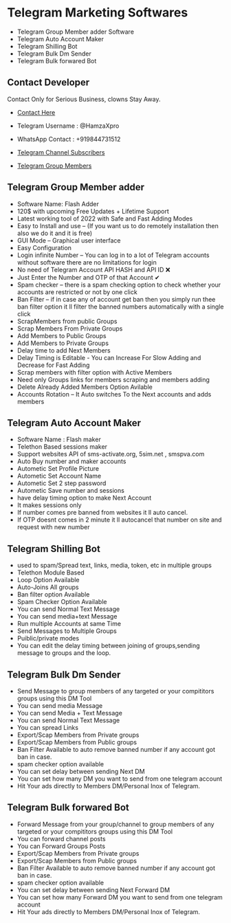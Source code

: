 
# Telegram Marketing Softwares

- Telegram Group Member adder Software
- Telegram Auto Account Maker 
- Telegram Shilling Bot
- Telegram Bulk Dm Sender 
- Telegram Bulk forwared Bot
## Contact Developer 

Contact Only for Serious Business, clowns Stay Away.

- [Contact Here](https://www.cryptoxpromoter.com/buy-now/)
- Telegram Username : @HamzaXpro
- WhatsApp Contact : +919844731512

- [Telegram Channel Subscribers](https://www.cryptoxpromoter.com/telegram-services/)
- [Telegram Group Members](https://www.cryptoxpromoter.com/telegram-services/)
## Telegram Group Member adder

- Software Name: Flash Adder
- 120$ with upcoming Free Updates + Lifetime Support 
- Latest working tool of 2022 with Safe and Fast Adding Modes
- Easy to Install and use – (If you want us to do remotely installation then also we do it and it is free)
- GUI Mode – Graphical user interface
- Easy Configuration
- Login infinite Number – You can log in to a lot of Telegram accounts without software there are no limitations for login
- No need of Telegram Account API HASH and API ID ❌
- Just Enter the Number and OTP of that Account ✔
- Spam checker – there is a spam checking option to check whether your accounts are restricted or not by one click
- Ban Filter – if in case any of account get ban then you simply run thee ban filter option it ll filter the banned numbers automatically with a single click
- ScrapMembers from public Groups
- Scrap Members From Private Groups
- Add Members to Public Groups
- Add Members to Private Groups
- Delay time to add Next Members
- Delay Timing is Editable - You can Increase For Slow Adding and Decrease for Fast Adding
- Scrap members with filter option with Active Members
- Need only Groups links for members scraping and members adding
- Delete Already Added Members Option Avilable
- Accounts Rotation – It Auto switches To the Next accounts and adds members

## Telegram Auto Account Maker


- Software Name : Flash maker
- Telethon Based sessions maker
- Support websites API of sms-activate.org, 5sim.net , smspva.com
- Auto Buy number and maker accounts
- Autometic Set Profile Picture
- Autometic Set Account Name
- Autometic Set 2 step password
- Autometic Save number and sessions
- have delay timing option to make Next Account
- It makes sessions only 
- If number comes pre banned from websites it ll auto cancel.
- If OTP doesnt comes in 2 minute it ll autocancel that number on site and request with new number
## Telegram Shilling Bot

- used to spam/Spread text, links, media, token, etc in multiple groups 
- Telethon Module Based
- Loop Option Available
- Auto-Joins All groups
- Ban filter option Available
- Spam Checker Option Available
- You can send Normal Text Message
- You can send media+text Message
- Run multiple Accounts at same Time
- Send Messages to Multiple Groups
- Puiblic/private modes
- You can edit the delay timing between joining of groups,sending message to groups and the loop.

## Telegram Bulk Dm Sender

- Send Message to group members of any targeted or your compititors groups using this DM Tool
- You can send media Message
- You can send Media + Text Message
- You can send Normal Text Message 
- You can spread Links 
- Export/Scap Members from Private groups
- Export/Scap Members from Public groups
- Ban Filter Available to auto remove banned number if any account got ban in case.
- spam checker option available
- You can set delay between sending Next DM
- You can set how many DM you want to send from one telegram account
- Hit Your ads directly to Members DM/Personal Inox of Telegram.
## Telegram Bulk forwared Bot

- Forward Message from your group/channel to group members of any targeted or your compititors groups using this DM Tool
- You can forward channel posts
- You can Forward Groups Posts
- Export/Scap Members from Private groups
- Export/Scap Members from Public groups
- Ban Filter Available to auto remove banned number if any account got ban in case.
- spam checker option available
- You can set delay between sending Next Forward DM
- You can set how many Forward DM you want to send from one telegram account
- Hit Your ads directly to Members DM/Personal Inox of Telegram.
